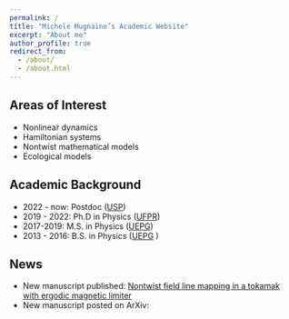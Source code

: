 ```yaml
---
permalink: /
title: "Michele Mugnaine’s Academic Website"
excerpt: "About me"
author_profile: true
redirect_from: 
  - /about/
  - /about.html
---
```


## Areas of Interest
* Nonlinear dynamics
* Hamiltonian systems
* Nontwist mathematical models
* Ecological models

## Academic Background
* 2022 - now: Postdoc ([USP](https://www5.usp.br/))
* 2019 - 2022: Ph.D in Physics ([UFPR](https://ufpr.br/))
* 2017-2019: M.S. in Physics ([UEPG](https://www.uepg.br/))
* 2013 - 2016: B.S. in Physics ([UEPG](https://www.uepg.br/) )

## News

* New manuscript published: [Nontwist field line mapping in a tokamak with ergodic magnetic limiter](https://journals.aps.org/pre/abstract/10.1103/PhysRevE.108.055206)
* New manuscript posted on ArXiv:
